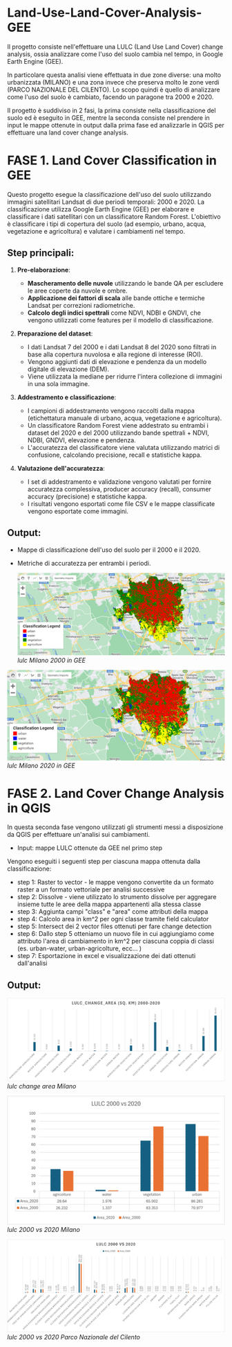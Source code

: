 # Land-Use-Land-Cover-Analysis-GEE

Il progetto consiste nell'effettuare una LULC (Land Use Land Cover) change analysis, ossia analizzare come l'uso del suolo cambia nel tempo, in Google Earth Engine (GEE).

In particolare questa analisi viene effettuata in due zone diverse: una molto urbanizzata (MILANO) e una zona invece che preserva molto le zone verdi (PARCO NAZIONALE DEL CILENTO). Lo scopo quindi è quello di analizzare come l'uso del suolo è cambiato, facendo un paragone tra 2000 e 2020.

Il progetto è suddiviso in 2 fasi, la prima consiste nella classificazione del suolo ed è eseguito in GEE, mentre la seconda consiste nel prendere in input le mappe ottenute in output dalla prima fase ed analizzarle in QGIS per effettuare una land cover change analysis.

# FASE 1. Land Cover Classification in GEE

Questo progetto esegue la classificazione dell'uso del suolo utilizzando immagini satellitari Landsat di due periodi temporali: 2000 e 2020. La classificazione utilizza Google Earth Engine (GEE) per elaborare e classificare i dati satellitari con un classificatore Random Forest. L'obiettivo è classificare i tipi di copertura del suolo (ad esempio, urbano, acqua, vegetazione e agricoltura) e valutare i cambiamenti nel tempo.

## Step principali:

1. **Pre-elaborazione**:
   - **Mascheramento delle nuvole** utilizzando le bande QA per escludere le aree coperte da nuvole e ombre.
   - **Applicazione dei fattori di scala** alle bande ottiche e termiche Landsat per correzioni radiometriche.
   - **Calcolo degli indici spettrali** come NDVI, NDBI e GNDVI, che vengono utilizzati come features per il modello di classificazione.

2. **Preparazione del dataset**:
   - I dati Landsat 7 del 2000 e i dati Landsat 8 del 2020 sono filtrati in base alla copertura nuvolosa e alla regione di interesse (ROI).
   - Vengono aggiunti dati di elevazione e pendenza da un modello digitale di elevazione (DEM).
   - Viene utilizzata la mediane per ridurre l'intera collezione di immagini in una sola immagine.

3. **Addestramento e classificazione**:
   - I campioni di addestramento vengono raccolti dalla mappa (etichettatura manuale di urbano, acqua, vegetazione e agricoltura).
   - Un classificatore Random Forest viene addestrato su entrambi i dataset del 2020 e del 2000 utilizzando bande spettrali + NDVI, NDBI, GNDVI, elevazione e pendenza.
   - L'accuratezza del classificatore viene valutata utilizzando matrici di confusione, calcolando precisione, recall e statistiche kappa.

4. **Valutazione dell'accuratezza**:
   - I set di addestramento e validazione vengono valutati per fornire accuratezza complessiva, producer accuracy (recall), consumer accuracy (precisione) e statistiche kappa.
   - I risultati vengono esportati come file CSV e le mappe classificate vengono esportate come immagini.

## Output:

- Mappe di classificazione dell'uso del suolo per il 2000 e il 2020.
- Metriche di accuratezza per entrambi i periodi.

  ![lulc_milano_2000](/plots/lulc_milano_2000.png)
*lulc Milano 2000 in GEE*

![lulc_milano_2020](/plots/lulc_milano_2020.png)
*lulc Milano 2020 in GEE*

# FASE 2. Land Cover Change Analysis in QGIS
In questa seconda fase vengono utilizzati gli strumenti messi a disposizione da QGIS per effettuare un'analisi sui cambiamenti.

- Input: mappe LULC ottenute da GEE nel primo step
  
Vengono eseguiti i seguenti step per ciascuna mappa ottenuta dalla classificazione:

- step 1: Raster to vector - le mappe vengono convertite da un formato raster a un formato vettoriale per analisi successive
- step 2: Dissolve - viene utilizzato lo strumento dissolve per aggregare insieme tutte le aree della mappa appartenenti alla stessa classe
- step 3: Aggiunta campi "class" e "area" come attributi della mappa
- step 4: Calcolo area in km^2 per ogni classe tramite field calculator
- step 5: Intersect dei 2 vector files ottenuti per fare change detection
- step 6: Dallo step 5 otteniamo un nuovo file in cui aggiungiamo come attributo l'area di cambiamento in km^2 per ciascuna coppia di classi (es. urban-water, urban-agricolture, ecc... )
- step 7: Esportazione in excel e visualizzazione dei dati ottenuti dall'analisi

## Output:

![lulc_change_area_milano](/plots/plot_lulc_change_area_milano.png)
*lulc change area Milano*

![lulc_2000vs2020_milano](plots/plot_lulc_2000vs2020_milano.png)
*lulc 2000 vs 2020 Milano*

![lulc_2000vs2020_cilento](plots/plot_lulc_2000vs2020_cilento.png)
*lulc 2000 vs 2020 Parco Nazionale del Cilento*
